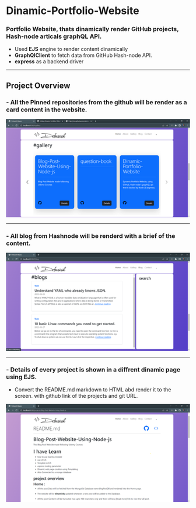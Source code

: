 # Dinamic-Portfolio-Website

### Portfolio Website, thats **dinamically** render GitHub projects, Hash-node articals **graphQL API**.

- Used **EJS** engine to render content dinamically
- **GraphQlClient** to fetch data from GitHub Hash-node API.
- **express** as a backend driver

---

## Project Overview

### - All the Pinned repositories from the github will be render as a card  content in the website.

![Galery Home](/github/galery.png)

---

### - All blog from Hashnode will be renderd with a brief of the content.

![Blog Home](/github/blog.png)

---

### - Details of every project is shown in a diffrent dinamic page using EJS.
  - Convert the README.md markdown to HTML abd render it to the screen. with github link of the projects and git URL.
 
![ProjectReadme](/github/project.png)
